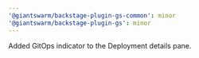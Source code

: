 ```yaml
---
'@giantswarm/backstage-plugin-gs-common': minor
'@giantswarm/backstage-plugin-gs': minor
---
```


Added GitOps indicator to the Deployment details pane.
